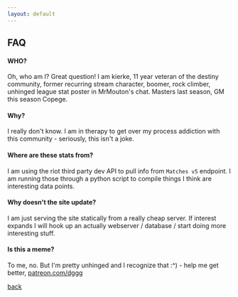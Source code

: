 ```yaml
---
layout: default
---
```


## FAQ

#### WHO?

Oh, who am I? Great question! I am kierke, 11 year veteran of the destiny community, former recurring stream character, boomer, rock climber, unhinged league stat poster in MrMouton's chat. Masters last season, GM this season Copege.

#### Why?

I really don't know. I am in therapy to get over my process addiction with this community - seriously, this isn't a joke.

#### Where are these stats from?

I am using the riot third party dev API to pull info from `Matches v5` endpoint. I am running those through a python script to compile things I think are interesting data points.

#### Why doesn't the site update?

I am just serving the site statically from a really cheap server. If interest expands I will hook up an actually webserver / database / start doing more interesting stuff.

#### Is this a meme?

To me, no. But I'm pretty unhinged and I recognize that :^) - help me get better, [patreon.com/dggg](patreon.com/dggg)

[back](./)
